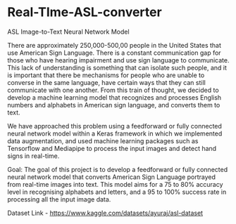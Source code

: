 # Real-TIme-ASL-converter

ASL Image-to-Text Neural Network Model

There are approximately 250,000-500,00 people in the United States that use American Sign Language. There is a constant communication gap for those who have hearing impairment and use sign language to communicate. This lack of understanding is something that can isolate such people, and it is important that there be mechanisms for people who are unable to converse in the same language, have certain ways that they can still communicate with one another. From this train of thought, we decided to develop a machine learning model that recognizes and processes English numbers and alphabets in American sign language, and converts them to text. 

We have approached this problem using a feedforward or fully connected neural network model within a Keras framework in which we implemented data augmentation, and used machine learning packages such as Tensorflow and Mediapipe to process the input images and detect hand signs in real-time. 

Goal:
The goal of this project is to develop a feedforward or fully connected neural network model that converts American Sign Language portrayed from real-time images into text. This model aims for a 75 to 80% accuracy level in recognising alphabets and letters, and a 95 to 100% success rate in processing all the input image data.

Dataset Link - https://www.kaggle.com/datasets/ayuraj/asl-dataset
